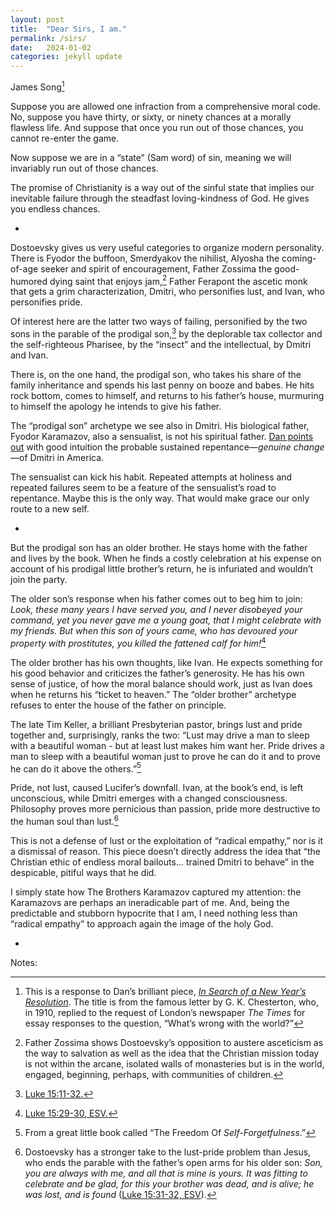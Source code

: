```yaml
---
layout: post
title:  "Dear Sirs, I am."
permalink: /sirs/
date:   2024-01-02
categories: jekyll update
---
```


James Song[^1]

Suppose you are allowed one infraction from a comprehensive moral code. No, suppose you have thirty, or sixty, or ninety chances at a morally flawless life. And suppose that once you run out of those chances, you cannot re-enter the game.

Now suppose we are in a “state” (Sam word) of sin, meaning we will invariably run out of those chances.

The promise of Christianity is a way out of the sinful state that implies our inevitable failure through the steadfast loving-kindness of God. He gives you endless chances.

*

Dostoevsky gives us very useful categories to organize modern personality. There is Fyodor the buffoon, Smerdyakov the nihilist, Alyosha the coming-of-age seeker and spirit of encouragement, Father Zossima the good-humored dying saint that enjoys jam,[^2] Father Ferapont the ascetic monk that gets a grim characterization, Dmitri, who personifies lust, and Ivan, who personifies pride.

Of interest here are the latter two ways of failing, personified by the two sons in the parable of the prodigal son,[^3] by the deplorable tax collector and the self-righteous Pharisee, by the “insect” and the intellectual, by Dmitri and Ivan. 

There is, on the one hand, the prodigal son, who takes his share of the family inheritance and spends his last penny on booze and babes. He hits rock bottom, comes to himself, and returns to his father’s house, murmuring to himself the apology he intends to give his father.

The “prodigal son” archetype we see also in Dmitri. His biological father, Fyodor Karamazov, also a sensualist, is not his spiritual father. [Dan points out](https://www.stim.blog/finished/) with good intuition the probable sustained repentance—*genuine change*—of Dmitri in America.

The sensualist can kick his habit. Repeated attempts at holiness and repeated failures seem to be a feature of the sensualist’s road to repentance. Maybe this is the only way. That would make grace our only route to a new self.

*

But the prodigal son has an older brother. He stays home with the father and lives by the book. When he finds a costly celebration at his expense on account of his prodigal little brother’s return, he is infuriated and wouldn’t join the party. 

The older son’s response when his father comes out to beg him to join: *Look, these many years I have served you, and I never disobeyed your command, yet you never gave me a young goat, that I might celebrate with my friends. But when this son of yours came, who has devoured your property with prostitutes, you killed the fattened calf for him!*[^4] 

The older brother has his own thoughts, like Ivan. He expects something for his good behavior and criticizes the father’s generosity. He has his own sense of justice, of how the moral balance should work, just as Ivan does when he returns his “ticket to heaven.” The “older brother” archetype refuses to enter the house of the father on principle. 

The late Tim Keller, a brilliant Presbyterian pastor, brings lust and pride together and, surprisingly, ranks the two: “Lust may drive a man to sleep with a beautiful woman - but at least lust makes him want her. Pride drives a man to sleep with a beautiful woman just to prove he can do it and to prove he can do it above the others.”[^5]

Pride, not lust, caused Lucifer’s downfall. Ivan, at the book’s end, is left unconscious, while Dmitri emerges with a changed consciousness. Philosophy proves more pernicious than passion, pride more destructive to the human soul than lust.[^6]

This is not a defense of lust or the exploitation of “radical empathy,” nor is it a dismissal of reason. This piece doesn’t directly address the idea that “the Christian ethic of endless moral bailouts… trained Dmitri to behave” in the despicable, pitiful ways that he did. 

I simply state how The Brothers Karamazov captured my attention: the Karamazovs are perhaps an ineradicable part of me. And, being the predictable and stubborn hypocrite that I am, I need nothing less than “radical empathy” to approach again the image of the holy God.


-

Notes:

[^1]: This is a response to Dan’s brilliant piece, [*In Search of a New Year’s Resolution*](https://www.stim.blog/search/). The title is from the famous letter by G. K. Chesterton, who, in 1910, replied to the request of London’s newspaper *The Times* for essay responses to the question, “What’s wrong with the world?”

[^2]: Father Zossima shows Dostoevsky’s opposition to austere asceticism as the way to salvation as well as the idea that the Christian mission today is not within the arcane, isolated walls of monasteries but is in the world, engaged, beginning, perhaps, with communities of children.

[^3]: [Luke 15:11-32.](https://www.biblegateway.com/passage/?search=Luke%2015%3A11-32&version=ESV;KJV)

[^4]: [Luke 15:29-30, ESV.](https://www.biblegateway.com/passage/?search=Luke%2015%3A11-32&version=ESV;KJV)

[^5]: From a great little book called “The Freedom Of *Self-Forgetfulness*.”

[^6]: Dostoevsky has a stronger take to the lust-pride problem than Jesus, who ends the parable with the father’s open arms for his older son: *Son, you are always with me, and all that is mine is yours. It was fitting to celebrate and be glad, for this your brother was dead, and is alive; he was lost, and is found* ([Luke 15:31-32, ESV](https://www.biblegateway.com/passage/?search=Luke%2015%3A11-32&version=ESV;KJV)).


